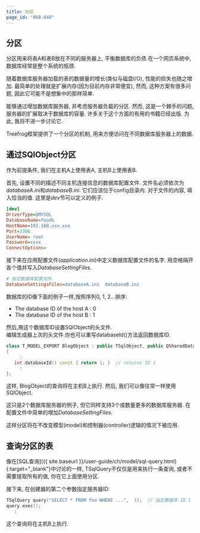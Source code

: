 ```yaml
---
title: 分区
page_id: "060.040"
---
```


## 分区

分区用来将表A和表B放在不同的服务器上, 平衡数据库的负债.在一个网页系统中, 数据库经常是整个系统的瓶颈.

随着数据库服务器加载的表的数据量的增长(类似与磁盘I/O), 性能的损失也随之增加. 最简单的处理就是扩展内存(因为目前内存非常便宜), 然而, 这种方案有很多问题, 因此它可能不是想象中的那样简单.

能够通过增加数据库服务器, 并考虑服务器负载的分区. 然而, 这是一个棘手的问题, 服务器的扩展取决于数据库的容量. 许多关于这个方面的有用的书籍已经出版. 为此, 我将不进一步讨论它.

Treefrog框架提供了一个分区的机制, 用来方便访问在不同数据库服务器上的数据.

## 通过SQlObject分区

作为前提条件, 我们在主机A上使用表A, 主机B上使用表B.

首先, 设置不同的描述不同主机连接信息的数据库配置文件. 文件名必须依次为*databaseA.ini*和*databaseB.ini*. 它们应该位于config目录内. 对于文件的内容, 填入恰当的值. 这里是*dev*节可以定义的例子.

```ini
[dev]
DriverType=QMYSQL
DatabaseName=foodb
HostName=192.168.xxx.xxx
Port=3306
UserName= root
Password=xxxx
ConnectOptions=
```

接下来在应用配置文件(*application.ini*)中定义数据库配置文件的名字. 用空格隔开各个值并写入*DatabaseSettingFiles*.

```ini
# 指定数据库配置文件.
DatabaseSettingsFiles=databaseA.ini  databaseB.ini
```

数据库的ID像下面的例子一样,按照序列0, 1, 2...排序:

* The database ID of the host A : 0
* The database ID of the host B : 1

然后,用这个数据库ID设置SQlObject的头文件.<br>
编辑生成器上次的头文件.你也可以重写databaseId()方法返回数据库ID.

```c++
class T_MODEL_EXPORT BlogObject : public TSqlObject, public QSharedData
{
     :
   int databaseId() const { return 1; }  // returns ID 1
     :
};
```

这样, BlogObject的查询将在主机B上执行. 然后, 我们可以像往常一样使用SQlObject.

这只是2个数据库服务器的例子, 但它同样支持3个或数量更多的数据库服务器. 在配置文件中简单的增加*DatabaseSettingFiles*.

这样分区将在不改变模型(model)和控制器(controller)逻辑的情况下被应用.

## 查询分区的表

像在[SQL查询]({{ site.baseurl }}/user-guide/ch/model/sql-query.html){:target="_blank"}中讨论的一样, TSqlQuery不仅仅是用来执行一条查询, 或者不需要提取所有的值, 你在它上面使用分区.

接下来, 在创建器的第二个参数指定服务器ID:

```c++
TSqlQuery query("SELECT * FROM foo WHERE ...",  1);  // 指定数据库 ID 1
query.exec();
   :
```

这个查询将在主机B上执行.